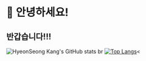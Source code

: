 # 👋 안녕하세요!
## 반갑습니다!!!
<!--
**hyeonseongkang/hyeonseongkang** is a ✨ _special_ ✨ repository because its `README.md` (this file) appears on your GitHub profile.

Here are some ideas to get you started:

- 🔭 I’m currently working on ...
- 🌱 I’m currently learning ...
- 👯 I’m looking to collaborate on ...
- 🤔 I’m looking for help with ...
- 💬 Ask me about ...
- 📫 How to reach me: ...
- 😄 Pronouns: ...
- ⚡ Fun fact: ...
-->
![HyeonSeong Kang's GitHub stats](https://github-readme-stats.vercel.app/api?username=hyeonseongkang&show_icons=true&theme=radical)
br
[![Top Langs](https://github-readme-stats.vercel.app/api/top-langs/?username=hyeonseongkang&layout=compact)](https://github.com/hyeonseongkang/github-readme-stats)<



